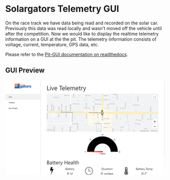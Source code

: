 # Solargators Telemetry GUI

On the race track we have data being read and recorded on the solar car. Previously this data was read locally and wasn't moved off the vehicle until after the competition. Now we would like to display the realtime telemetry information on a GUI at the the pit. The telemetry information consists of voltage, current, temperature, GPS data, etc.

Please refer to the  [Pit-GUI documentation on readthedocs](https://docs.ufsolargators.org/en/latest/Electrical/Telemetry/gui.html).


## GUI Preview

![GUI Preview](https://raw.githubusercontent.com/Solar-Gators/docs/master/_static/telemetry/live-telemetry.png)
